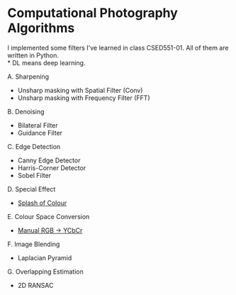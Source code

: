 # Computational Photography Algorithms

I implemented some filters I've learned in class CSED551-01. All of them are written in Python.    
\* DL means deep learning.  

A. Sharpening  
  - Unsharp masking with Spatial Filter (Conv)  
  - Unsharp masking with Frequency Filter (FFT)
  
B. Denoising   
  - Bilateral Filter  
  - Guidance Filter  
    
C. Edge Detection  
  - Canny Edge Detector  
  - Harris-Corner Detector  
  - Sobel Filter  
  
D. Special Effect  
  - [Splash of Colour](https://github.com/koominsoo/Splash_of_Colour/blob/master/README.md)  
  
E. Colour Space Conversion  
  - [Manual RGB -> YCbCr](https://github.com/koominsoo/RGB2YCbCr) 

F. Image Blending
  - Laplacian Pyramid

G. Overlapping Estimation
  - 2D RANSAC
